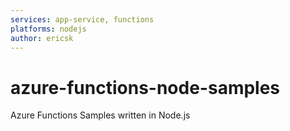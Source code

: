 ```yaml
---
services: app-service, functions
platforms: nodejs
author: ericsk
---
```


# azure-functions-node-samples
Azure Functions Samples written in Node.js
